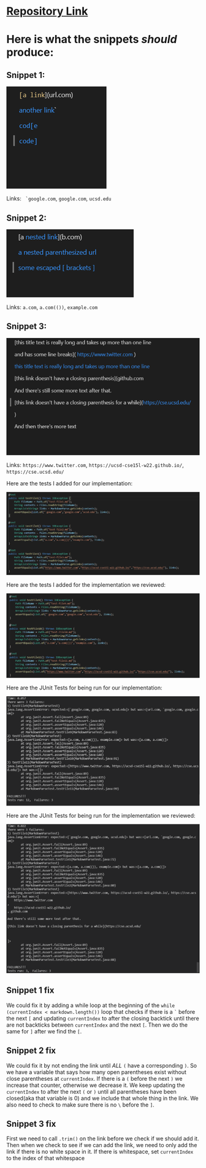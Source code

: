 # [Repository Link](https://github.com/Stephen-Schuster/markdown-parse)

# Here is what the snippets *should* produce:

## Snippet 1:

![Image1](lr4img1.png) 

Links: `` `google.com``, `google.com`, `ucsd.edu`

## Snippet 2:

![Image2](lr4img2.png) 

Links: `a.com`, `a.com(())`, `example.com`

## Snippet 3:

![Image3](lr4img3.png) 

Links: `https://www.twitter.com`, `https://ucsd-cse15l-w22.github.io/`, `https://cse.ucsd.edu/`

Here are the tests I added for our implementation:

![Image5](lr4img5.png) 

Here are the tests I added for the implementation we reviewed:

![Image4](lr4img4.png) 

Here are the JUnit Tests for being run for our implementation: 

![Image0](lr4img0.png)

Here are the JUnit Tests for being run for the implementation we reviewed: 

![Image6](lr4img6.png)

## Snippet 1 fix

We could fix it by adding a while loop at the beginning of the `while (currentIndex < markdown.length())` loop that checks if there is a `` ` `` before the next `[` and updating `currentIndex` to after the closing backtick until there are not backticks between `currentIndex` and the next `[`. Then we do the same for `]` after we find the `[`.

## Snippet 2 fix

We could fix it by not ending the link until *ALL* `(` have a corresponding `)`. So we have a variable that says how many open parentheses exist without close parentheses at `currentIndex`. If there is a `(` before the next `)` we increase that counter, otherwise we decrease it. We keep updating the `currentIndex` to after the next `(` or `)` until all parentheses have been closed(aka that variable is 0) and we include that whole thing in the link. We also need to check to make sure there is no `\` before the `]`.

## Snippet 3 fix

First we need to call `.trim()` on the link before we check if we should add it. Then when we check to see if we can add the link, we need to only add the link if there is no white space in it. If there is whitespace, set `currentIndex` to the index of that whitespace
